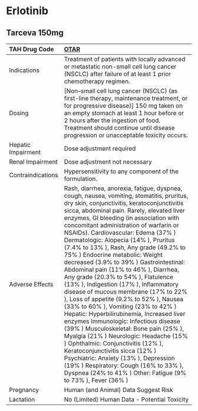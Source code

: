 # Erlotinib

## Tarceva 150mg

| TAH Drug Code      | [**OTAR**](https://www.tahsda.org.tw/drugs/hissearch.php?drug_code=OTAR)                                                                                                                                                                                                                                                                                                                                                                                                                                                                                                                                                                                                                                                                                                                                                                                                                                                                                                                                                                                                                                                        |
|:-------------------|:--------------------------------------------------------------------------------------------------------------------------------------------------------------------------------------------------------------------------------------------------------------------------------------------------------------------------------------------------------------------------------------------------------------------------------------------------------------------------------------------------------------------------------------------------------------------------------------------------------------------------------------------------------------------------------------------------------------------------------------------------------------------------------------------------------------------------------------------------------------------------------------------------------------------------------------------------------------------------------------------------------------------------------------------------------------------------------------------------------------------------------|
| Indications        | Treatment of patients with locally advanced or metastatic non-small cell lung cancer (NSCLC) after failure of at least 1 prior chemotherapy regimen.                                                                                                                                                                                                                                                                                                                                                                                                                                                                                                                                                                                                                                                                                                                                                                                                                                                                                                                                                                            |
| Dosing             | [Non–small cell lung cancer (NSCLC) (as first-line therapy, maintenance treatment, or for progressive disease)] 150 mg taken on an empty stomach at least 1 hour before or 2 hours after the ingestion of food. Treatment should continue until disease progression or unacceptable toxicity occurs.                                                                                                                                                                                                                                                                                                                                                                                                                                                                                                                                                                                                                                                                                                                                                                                                                            |
| Hepatic Impairment | Dose adjustment required                                                                                                                                                                                                                                                                                                                                                                                                                                                                                                                                                                                                                                                                                                                                                                                                                                                                                                                                                                                                                                                                                                        |
| Renal Impairment   | Dose adjustment not necessary                                                                                                                                                                                                                                                                                                                                                                                                                                                                                                                                                                                                                                                                                                                                                                                                                                                                                                                                                                                                                                                                                                   |
| Contraindications  | Hypersensitivity to any component of the formulation.                                                                                                                                                                                                                                                                                                                                                                                                                                                                                                                                                                                                                                                                                                                                                                                                                                                                                                                                                                                                                                                                           |
| Adverse Effects    | Rash, diarrhea, anorexia, fatigue, dyspnea, cough, nausea, vomiting, stomatitis, pruritus, dry skin, conjunctivitis, keratoconjunctivitis sicca, abdominal pain. Rarely, elevated liver enzymes, GI bleeding (in association with concomitant administration of warfarin or NSAIDs). Cardiovascular: Edema (37% ) Dermatologic: Alopecia (14% ), Pruritus (7.4% to 13% ), Rash, Any grade (49.2% to 75% ) Endocrine metabolic: Weight decreased (3.9% to 39% ) Gastrointestinal: Abdominal pain (11% to 46% ), Diarrhea, Any grade (20.3% to 54% ), Flatulence (13% ), Indigestion (17% ), Inflammatory disease of mucous membrane (17% to 22% ), Loss of appetite (9.2% to 52% ), Nausea (33% to 60% ), Vomiting (23% to 42% ) Hepatic: Hyperbilirubinemia, Increased liver enzymes Immunologic: Infectious disease (39% ) Musculoskeletal: Bone pain (25% ), Myalgia (21% ) Neurologic: Headache (15% ) Ophthalmic: Conjunctivitis (12% ), Keratoconjunctivitis sicca (12% ) Psychiatric: Anxiety (13% ), Depression (19% ) Respiratory: Cough (16% to 33% ), Dyspnea (24% to 41% ) Other: Fatigue (9% to 73% ), Fever (36% ) |
| Pregnancy          | Human (and Animal) Data Suggest Risk                                                                                                                                                                                                                                                                                                                                                                                                                                                                                                                                                                                                                                                                                                                                                                                                                                                                                                                                                                                                                                                                                            |
| Lactation          | No (Limited) Human Data - Potential Toxicity                                                                                                                                                                                                                                                                                                                                                                                                                                                                                                                                                                                                                                                                                                                                                                                                                                                                                                                                                                                                                                                                                    |

